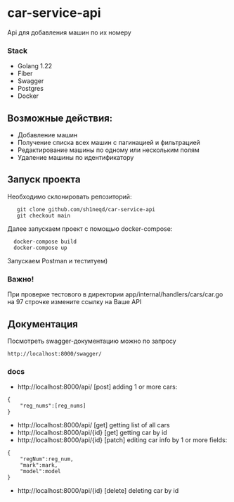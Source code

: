 # car-service-api

Api для добавления машин по их номеру

### Stack
  * Golang 1.22
  * Fiber
  * Swagger
  * Postgres
  * Docker

## Возможные действия:
  * Добавление машин
  * Получение списка всех машин с пагинацией и фильтрацией
  * Редактирование машины по одному или нескольким полям
  * Удаление машины по идентификатору

## Запуск проекта
  Необходимо склонировать репозиторий:
  ```
     git clone github.com/sh1neqd/car-service-api
     git checkout main
```
  Далее запускаем проект с помощью docker-compose:
```
  docker-compose build
  docker-compose up
```
  Запускаем Postman и теституем)
  
### Важно!
При проверке тестового в директории app/internal/handlers/cars/car.go на 97 строчке измените ссылку на Ваше API

## Документация

Посмотреть swagger-документацию можно по запросу
```
http://localhost:8000/swagger/
```

### docs

* http://localhost:8000/api/ [post] adding 1 or more cars:
```
{
    "reg_nums":[reg_nums]
}
```
* http://localhost:8000/api/ [get] getting list of all cars
* http://localhost:8000/api/{id} [get] getting car by id
* http://localhost:8000/api/{id} [patch] editing car info by 1 or more fields:
```
{
    "regNum":reg_num,
    "mark":mark,
    "model":model
}
```
* http://localhost:8000/api/{id} [delete] deleting car by id
